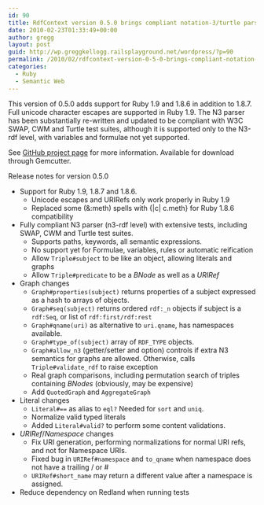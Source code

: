 ```yaml
---
id: 90
title: RdfContext version 0.5.0 brings compliant notation-3/turtle parsing
date: 2010-02-23T01:33:49+00:00
author: gregg
layout: post
guid: http://wp.greggkellogg.railsplayground.net/wordpress/?p=90
permalink: /2010/02/rdfcontext-version-0-5-0-brings-compliant-notation-3turtle-parsing/
categories:
  - Ruby
  - Semantic Web
---
```

This version of 0.5.0 adds support for Ruby 1.9 and 1.8.6 in addition to 1.8.7. Full unicode character escapes are supported in Ruby 1.9. The N3 parser has been substantially re-written and updated to be compliant with W3C SWAP, CWM and Turtle test suites, although it is supported only to the N3-rdf level, with variables and formulae not yet supported.

See [GitHub project page](http://github.com/gkellogg/rdf_context) for more information. Available for download through Gemcutter.

Release notes for version 0.5.0

  * Support for Ruby 1.9, 1.8.7 and 1.8.6. 
      * Unicode escapes and URIRefs only work properly in Ruby 1.9
      * Replaced some (&:meth) spells with {|c| c.meth} for Ruby 1.8.6 compatibility
  * Fully compliant N3 parser (n3-rdf level) with extensive tests, including SWAP, CWM and Turtle test suites. 
      * Supports paths, keywords, all semantic expressions.
      * No support yet for Formulae, variables, rules or automatic reification
      * Allow `Triple#subject` to be like an object, allowing literals and graphs
      * Allow `Triple#predicate` to be a _BNode_ as well as a _URIRef_
  * Graph changes 
      * `Graph#properties(subject)` returns properties of a subject expressed as a hash to arrays of objects.
      * `Graph#seq(subject)` returns ordered `rdf:_n` objects if subject is a `rdf:Seq`, or list of `rdf:first/rdf:rest`
      * `Graph#qname(uri)` as alternative to `uri.qname`, has namespaces available.
      * `Graph#type_of(subject)` array of `RDF_TYPE` objects.
      * `Graph#allow_n3` (getter/setter and option) controls if extra N3 semantics for graphs are allowed. Otherwise, calls `Triple#validate_rdf` to raise exception
      * Real graph comparisons, including permutation search of triples containing _BNodes_ (obviously, may be expensive)
      * Add `QuotedGraph` and `AggregateGraph`
  * Literal changes 
      * `Literal#==` as alias to `eql?` Needed for `sort` and `uniq`.
      * Normalize valid typed literals
      * Added `Literal#valid?` to perform some content validations.
  * _URIRef_/_Namespace_ changes 
      * Fix URI generation, performing normalizations for normal URI refs, and not for Namespace URIs.
      * Fixed bug in `URIRef#namespace` and `to_qname` when namespace does not have a trailing / or #
      * `URIRef#short_name` may return a different value after a namespace is assigned.
  * Reduce dependency on Redland when running tests